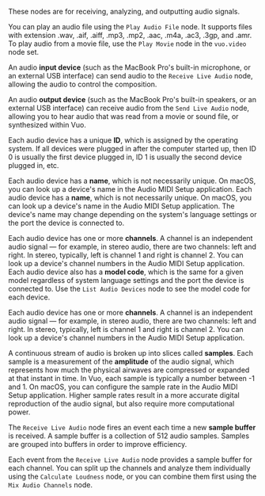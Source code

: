 These nodes are for receiving, analyzing, and outputting audio signals.

You can play an audio file using the `Play Audio File` node. It supports files with extension .wav, .aif, .aiff, .mp3, .mp2, .aac, .m4a, .ac3, .3gp, and .amr. To play audio from a movie file, use the `Play Movie` node in the `vuo.video` node set.

An audio **input device** (such as the MacBook Pro's built-in microphone, or an external USB interface) can send audio to the `Receive Live Audio` node, allowing the audio to control the composition. 

An audio **output device** (such as the MacBook Pro's built-in speakers, or an external USB interface) can receive audio from the `Send Live Audio` node, allowing you to hear audio that was read from a movie or sound file, or synthesized within Vuo. 

Each audio device has a unique **ID**, which is assigned by the operating system. If all devices were plugged in after the computer started up, then ID 0 is usually the first device plugged in, ID 1 is usually the second device plugged in, etc. 

Each audio device has a **name**, which is not necessarily unique. On macOS, you can look up a device's name in the Audio MIDI Setup application. 
Each audio device has a **name**, which is not necessarily unique.  On macOS, you can look up a device's name in the Audio MIDI Setup application.  The device's name may change depending on the system's language settings or the port the device is connected to.

Each audio device has one or more **channels**.  A channel is an independent audio signal — for example, in stereo audio, there are two channels: left and right. In stereo, typically, left is channel 1 and right is channel 2. You can look up a device's channel numbers in the Audio MIDI Setup application. 
Each audio device also has a **model code**, which is the same for a given model regardless of system language settings and the port the device is connected to.  Use the `List Audio Devices` node to see the model code for each device.

Each audio device has one or more **channels**.  A channel is an independent audio signal — for example, in stereo audio, there are two channels: left and right. In stereo, typically, left is channel 1 and right is channel 2. You can look up a device's channel numbers in the Audio MIDI Setup application.

A continuous stream of audio is broken up into slices called **samples**.  Each sample is a measurement of the **amplitude** of the audio signal, which represents how much the physical airwaves are compressed or expanded at that instant in time.  In Vuo, each sample is typically a number between -1 and 1.  On macOS, you can configure the sample rate in the Audio MIDI Setup application.  Higher sample rates result in a more accurate digital reproduction of the audio signal, but also require more computational power.

The `Receive Live Audio` node fires an event each time a new **sample buffer** is received.  A sample buffer is a collection of 512 audio samples.  Samples are grouped into buffers in order to improve efficiency.

Each event from the `Receive Live Audio` node provides a sample buffer for each channel.  You can split up the channels and analyze them individually using the `Calculate Loudness` node, or you can combine them first using the `Mix Audio Channels` node.
